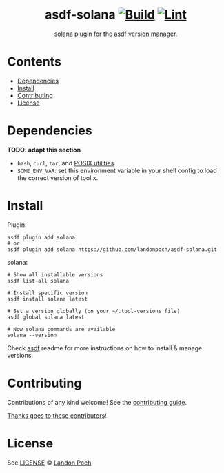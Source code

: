 <div align="center">

# asdf-solana [![Build](https://github.com/landonpoch/asdf-solana/actions/workflows/build.yml/badge.svg)](https://github.com/landonpoch/asdf-solana/actions/workflows/build.yml) [![Lint](https://github.com/landonpoch/asdf-solana/actions/workflows/lint.yml/badge.svg)](https://github.com/landonpoch/asdf-solana/actions/workflows/lint.yml)

[solana](https://github.com/solana-labs/solana) plugin for the [asdf version manager](https://asdf-vm.com).

</div>

# Contents

- [Dependencies](#dependencies)
- [Install](#install)
- [Contributing](#contributing)
- [License](#license)

# Dependencies

**TODO: adapt this section**

- `bash`, `curl`, `tar`, and [POSIX utilities](https://pubs.opengroup.org/onlinepubs/9699919799/idx/utilities.html).
- `SOME_ENV_VAR`: set this environment variable in your shell config to load the correct version of tool x.

# Install

Plugin:

```shell
asdf plugin add solana
# or
asdf plugin add solana https://github.com/landonpoch/asdf-solana.git
```

solana:

```shell
# Show all installable versions
asdf list-all solana

# Install specific version
asdf install solana latest

# Set a version globally (on your ~/.tool-versions file)
asdf global solana latest

# Now solana commands are available
solana --version
```

Check [asdf](https://github.com/asdf-vm/asdf) readme for more instructions on how to
install & manage versions.

# Contributing

Contributions of any kind welcome! See the [contributing guide](contributing.md).

[Thanks goes to these contributors](https://github.com/landonpoch/asdf-solana/graphs/contributors)!

# License

See [LICENSE](LICENSE) © [Landon Poch](https://github.com/landonpoch/)

